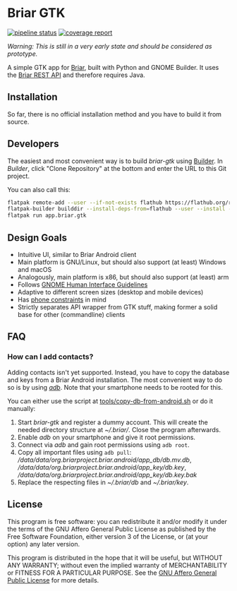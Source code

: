 # Briar GTK

[![pipeline status](https://code.briarproject.org/NicoAlt/briar-gtk/badges/master/pipeline.svg)](https://code.briarproject.org/NicoAlt/briar-gtk/commits/master)
[![coverage report](https://code.briarproject.org/NicoAlt/briar-gtk/badges/master/coverage.svg)](https://code.briarproject.org/NicoAlt/briar-gtk/commits/master)

_Warning: This is still in a very early state and should be considered as prototype._

A simple GTK app for [Briar](https://briar.app), built with Python and GNOME Builder.
It uses the
[Briar REST API](https://code.briarproject.org/briar/briar/blob/master/briar-headless/README.md)
and therefore requires Java.

## Installation

So far, there is no official installation method and
you have to build it from source.

## Developers

The easiest and most convenient way is to build _briar-gtk_ using
[Builder](https://wiki.gnome.org/Apps/Builder).
In _Builder_, click "Clone Repository" at the bottom and
enter the URL to this Git project.

You can also call this:
```bash
flatpak remote-add --user --if-not-exists flathub https://flathub.org/repo/flathub.flatpakrepo
flatpak-builder builddir --install-deps-from=flathub --user --install --force-clean --ccache app.briar.gtk.yaml
flatpak run app.briar.gtk
```

## Design Goals

* Intuitive UI, similar to Briar Android client
* Main platform is GNU/Linux, but should also support (at least) Windows and macOS
* Analogously, main platform is x86, but should also support (at least) arm
* Follows [GNOME Human Interface Guidelines](https://developer.gnome.org/hig/stable/)
* Adaptive to different screen sizes (desktop and mobile devices)
* Has [phone constraints](https://developer.puri.sm/Librem5/Apps/Guides/Design/Constraints.html) in mind
* Strictly separates API wrapper from GTK stuff, making former a solid base for other (commandline) clients

## FAQ

### How can I add contacts?

Adding contacts isn't yet supported. Instead, you have to copy
the database and keys from a Briar Android installation. The most
convenient way to do so is by using
[_adb_](https://developer.android.com/studio/command-line/adb).
Note that your smartphone needs to be rooted for this.

You can either use the script at 
[tools/copy-db-from-android.sh](tools/copy-db-from-android.sh) or do it manually:

1. Start _briar-gtk_ and register a dummy account. This will create
the needed directory structure at _~/.briar/_. Close the program afterwards.
2. Enable _adb_ on your smartphone and give it root permissions.
3. Connect via _adb_ and gain root permissions using `adb root`.
4. Copy all important files using `adb pull`:
_/data/data/org.briarproject.briar.android/app_db/db.mv.db_,
_/data/data/org.briarproject.briar.android/app_key/db.key_,
_/data/data/org.briarproject.briar.android/app_key/db.key.bak_
5. Replace the respecting files in _~/.briar/db_ and _~/.briar/key_.

## License

This program is free software: you can redistribute it and/or modify
it under the terms of the GNU Affero General Public License as
published by the Free Software Foundation, either version 3 of the
License, or (at your option) any later version.

This program is distributed in the hope that it will be useful,
but WITHOUT ANY WARRANTY; without even the implied warranty of
MERCHANTABILITY or FITNESS FOR A PARTICULAR PURPOSE.  See the
[GNU Affero General Public License](LICENSE.md) for more details.
